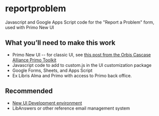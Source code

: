 # reportproblem
Javascript and Google Apps Script code for the "Report a Problem" form, used with Primo New UI

## What you’ll need to make this work
- Primo New UI
-- for classic UI, see [this post from the Orbis Cascase Alliance Primo Toolkit](https://www.orbiscascade.org/blog/9/?bid=119)
- Javascript code to add to custom.js in the UI customization package
- Google Forms, Sheets, and Apps Script
- Ex Libris Alma and Primo with access to Primo back office. 

## Recommended
- [New UI Development environment](https://github.com/ExLibrisGroup)
- LibAnswers or other reference email management system
